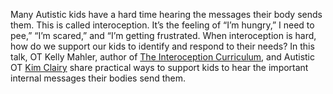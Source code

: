 Many Autistic kids have a hard time hearing the messages their body sends them. This is called interoception. It’s the feeling of “I’m hungry,” I need to pee,” “I’m scared,” and “I’m getting frustrated. When interoception is hard, how do we support our kids to identify and respond to their needs? In this talk, OT Kelly Mahler, author of [The Interoception Curriculum](https://www.kelly-mahler.com/product/the-interoception-curriculum-a-step-bystep-guide-to-developing-mindful-self-regulation/), and Autistic OT [Kim Clairy](https://www.kimclairy.com/) share practical ways to support kids to hear the important internal messages their bodies send them.
